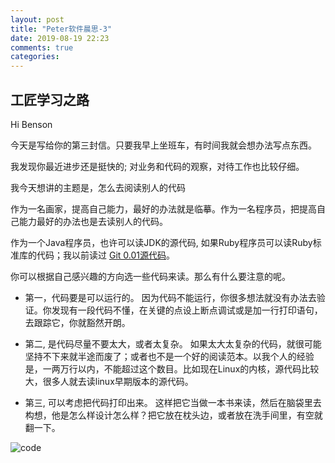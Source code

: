 ```yaml
---
layout: post
title: "Peter软件晨思-3"
date: 2019-08-19 22:23
comments: true
categories: 
---
```


## 工匠学习之路
Hi Benson

今天是写给你的第三封信。只要我早上坐班车，有时间我就会想办法写点东西。

我发现你最近进步还是挺快的; 对业务和代码的观察，对待工作也比较仔细。

我今天想讲的主题是，怎么去阅读别人的代码

作为一名画家，提高自己能力，最好的办法就是临摹。作为一名程序员，把提高自己能力最好的办法也是去读别人的代码。


作为一个Java程序员，也许可以读JDK的源代码, 如果Ruby程序员可以读Ruby标准库的代码；我以前读过 [Git 0.01源代码](https://github.com/chyojn/git-0.01)。

你可以根据自己感兴趣的方向选一些代码来读。那么有什么要注意的呢。

* 第一，代码要是可以运行的。
因为代码不能运行，你很多想法就没有办法去验证。你发现有一段代码不懂，在关键的点设上断点调试或是加一行打印语句，去跟踪它，你就豁然开朗。

* 第二, 是代码尽量不要太大，或者太复杂。
如果太大太复杂的代码，就很可能坚持不下来就半途而废了；或者也不是一个好的阅读范本。以我个人的经验是，一两万行以内，不能超过这个数目。比如现在Linux的内核，源代码比较大，很多人就去读linux早期版本的源代码。

* 第三, 可以考虑把代码打印出来。
这样把它当做一本书来读，然后在脑袋里去构想，他是怎么样设计怎么样？把它放在枕头边，或者放在洗手间里，有空就翻一下。

![code](http://liuhui998.com/images/peter-tech-think-in-morning-3/code.jpg)



